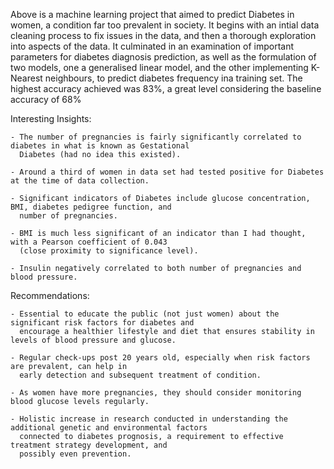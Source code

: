 Above is a machine learning project that aimed to predict Diabetes in women, a condition far too prevalent in society. It begins with an intial 
data cleaning process to fix issues in the data, and then a thorough exploration into aspects of the data. It culminated in an examination of 
important parameters for diabetes diagnosis prediction, as well as the formulation of two models, one a generalised linear model, and the other
implementing K-Nearest neighbours, to predict diabetes frequency ina training set. The highest accuracy achieved was 83%, a great level considering the
baseline accuracy of 68%

Interesting Insights:

    - The number of pregnancies is fairly significantly correlated to diabetes in what is known as Gestational 
      Diabetes (had no idea this existed).
    
    - Around a third of women in data set had tested positive for Diabetes at the time of data collection.
    
    - Significant indicators of Diabetes include glucose concentration, BMI, diabetes pedigree function, and 
      number of pregnancies.
    
    - BMI is much less significant of an indicator than I had thought, with a Pearson coefficient of 0.043 
      (close proximity to significance level).
    
    - Insulin negatively correlated to both number of pregnancies and blood pressure.

Recommendations:

    - Essential to educate the public (not just women) about the significant risk factors for diabetes and 
      encourage a healthier lifestyle and diet that ensures stability in levels of blood pressure and glucose.
      
    - Regular check-ups post 20 years old, especially when risk factors are prevalent, can help in 
      early detection and subsequent treatment of condition. 
      
    - As women have more pregnancies, they should consider monitoring blood glucose levels regularly.
    
    - Holistic increase in research conducted in understanding the additional genetic and environmental factors  
      connected to diabetes prognosis, a requirement to effective treatment strategy development, and
      possibly even prevention.
